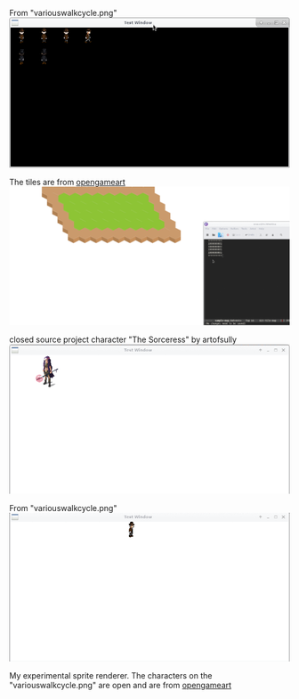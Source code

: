 
From "variouswalkcycle.png"
![](https://github.com/izz-j/mariko/raw/master/sprites-preview.png)

The tiles are from [opengameart](https://opengameart.org/content/hexagon-tiles-93x)
![](https://github.com/izz-j/mariko/raw/master/tile-artist-mode.gif)

closed source project character "The Sorceress" by artofsully
![](https://github.com/izz-j/mariko/raw/master/sample_sorceress.gif)

From "variouswalkcycle.png"
![](https://github.com/izz-j/mariko/raw/master/sample-anim.gif)

My experimental sprite renderer.
The characters on the "variouswalkcycle.png" are open and are from [opengameart](https://opengameart.org/)
